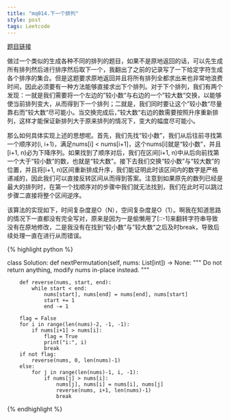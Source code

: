 ```yaml
---
title: "mq014.下一个排列"
style: post
tags: Leetcode
---
```


[题目链接](https://leetcode-cn.com/problems/next-permutation/)

做过一个类似的生成各种不同的排列的题目，如果不是原地返回的话，可以先生成所有排列然后进行排序然后取下一个，我翻出了之前的记录写了一下给定字符生成各个排序的集合。但是这题要求原地返回并且将所有排列全都求出来也非常地浪费时间，因此必须要有一种方法能够直接求出下个排列。对于下个排列，我们有两个发现：一就是我们需要将一个左边的”较小数“与右边的一个”较大数“交换，以能够使当前排列变大，从而得到下一个排列；二就是，我们同时要让这个”较小数“尽量靠右而”较大数“尽可能小。当交换完成后，”较大数“右边的数需要按照升序重新排列，这样才能保证新排列大于原来排列的情况下，变大的幅度尽可能小。

那么如何具体实现上述的思想呢。首先，我们先找“较小数”，我们从后往前寻找第一个顺序对(i, i+1)，满足nums[i] < nums[i+1]，这个nums[i]就是“较小数”，并且[i+1, n)必为下降序列。如果找到了顺序对后，我们在区间[i+1, n)中从后向前找第一个大于“较小数”的数，也就是“较大数”。接下去我们交换“较小数”与“较大数”的位置，并且将[i+1, n)区间重新排成升序，我们能证明此时该区间内的数字是严格递减的，因此我们可以直接反转区间从而得到答案。注意到如果原先的数列已经是最大的排列时，在第一个找顺序对的步骤中我们就无法找到，我们在此时可以跳过步骤二直接将整个区间逆序。

该算法的实现如下，时间复杂度是O（N），空间复杂度是O（1）。啊我在知道思路的情况下一直都没有完全写对，原来是因为一是偷懒用了[::-1]来翻转字符串导致没有在原地修改，二是我没有在找到“较小数”与”较大数“之后及时break，导致后续处理一直在进行从而错误。

{% highlight python %}

class Solution:
    def nextPermutation(self, nums: List[int]) -> None:
        """
        Do not return anything, modify nums in-place instead.
        """

        def reverse(nums, start, end):
            while start < end:
                nums[start], nums[end] = nums[end], nums[start]
                start += 1
                end -= 1

        flag = False
        for i in range(len(nums)-2, -1, -1):
            if nums[i+1] > nums[i]:
                flag = True
                print("i:", i)
                break
        if not flag:
            reverse(nums, 0, len(nums)-1)
        else:
            for j in range(len(nums)-1, i, -1):
                if nums[j] > nums[i]:
                    nums[j], nums[i] = nums[i], nums[j]
                    reverse(nums, i+1, len(nums)-1)
                    break

{% endhighlight %}

